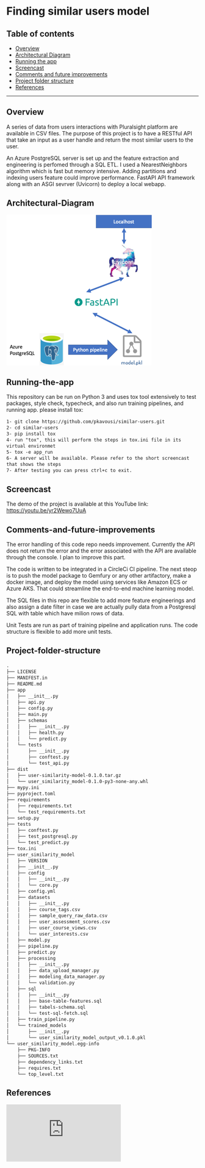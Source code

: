 # Finding similar users model

## Table of contents
   * [Overview](#Overview)
   * [Architectural Diagram](#Architectural-Diagram)
   * [Running the app](#Running-the-app)
   * [Screencast](#Screencast)
   * [Comments and future improvements](#Comments-and-future-improvements)
   * [Project folder structure](#Project-folder-structure)
   * [References](#References)

***
## Overview
A series of data from users interactions with Pluralsight platform are available in CSV files. The purpose of this project is to have a RESTful API that take an input as a user handle and return the most similar users to the user. 
 
An Azure PostgreSQL server is set up and the feature extraction and engineering is perfomed through a SQL ETL. I used a NearestNeighbors algorithm which is fast but memory intensive. Adding partitions and indexing users feature could improve performance. FastAPI  API framework along with an ASGI sevrver (Uvicorn) to deploy a local webapp. 

## Architectural-Diagram
![Architectural Diagram](reference_images/architechture.png) 

## Running-the-app
This repository can be run on Python 3 and uses tox tool extensively to test packages, style check, typecheck, and also run training pipelines, and running app. please install tox:
```
1- git clone https://github.com/pkavousi/similar-users.git
2- cd similar-users
3- pip install tox
4- run "tox", this will perform the steps in tox.ini file in its virtual environmet
5- tox -e app_run
6- A server will be available. Please refer to the short screencast that shows the steps
7- After testing you can press ctrl+c to exit.
```
## Screencast
The demo of the project is available at this YouTube link:
https://youtu.be/yr2Wewo7UuA

## Comments-and-future-improvements
The error handling of this code repo needs improvement. Currently the API does not return the error and the error associated with the API are available through the console. I plan to improve this part.

The code is written to be integrated in a CircleCi CI pipeline. The next steop is to push the model package to Gemfury or any other artifactory, make a docker image, and deploy the model using services like Amazon ECS or Azure AKS. That could streamline the end-to-end machine learning model.

The SQL files in this repo are flexible to add more feature engineerings and also assign a date filter in case we are actually pully data from a Postgresql SQL with table which have milion rows of data.  

Unit Tests are run as part of training pipeline and application runs. The code structure is flexible to add more unit tests.

## Project-folder-structure
```
.
├── LICENSE
├── MANIFEST.in
├── README.md
├── app
│   ├── __init__.py
│   ├── api.py
│   ├── config.py
│   ├── main.py
│   ├── schemas
│   │   ├── __init__.py
│   │   ├── health.py
│   │   └── predict.py
│   └── tests
│       ├── __init__.py
│       ├── conftest.py
│       └── test_api.py
├── dist
│   ├── user-similarity-model-0.1.0.tar.gz
│   └── user_similarity_model-0.1.0-py3-none-any.whl
├── mypy.ini
├── pyproject.toml
├── requirements
│   ├── requirements.txt
│   └── test_requirements.txt
├── setup.py
├── tests
│   ├── conftest.py
│   ├── test_postgresql.py
│   └── test_predict.py
├── tox.ini
├── user_similarity_model
│   ├── VERSION
│   ├── __init__.py
│   ├── config
│   │   ├── __init__.py
│   │   └── core.py
│   ├── config.yml
│   ├── datasets
│   │   ├── __init__.py
│   │   ├── course_tags.csv
│   │   ├── sample_query_raw_data.csv
│   │   ├── user_assessment_scores.csv
│   │   ├── user_course_views.csv
│   │   └── user_interests.csv
│   ├── model.py
│   ├── pipeline.py
│   ├── predict.py
│   ├── processing
│   │   ├── __init__.py
│   │   ├── data_upload_manager.py
│   │   ├── modeling_data_manager.py
│   │   └── validation.py
│   ├── sql
│   │   ├── __init__.py
│   │   ├── base-table-features.sql
│   │   ├── tabels-schema.sql
│   │   └── test-sql-fetch.sql
│   ├── train_pipeline.py
│   └── trained_models
│       ├── __init__.py
│       └── user_similarity_model_output_v0.1.0.pkl
└── user_similarity_model.egg-info
    ├── PKG-INFO
    ├── SOURCES.txt
    ├── dependency_links.txt
    ├── requires.txt
    └── top_level.txt
```
## References
![Effects of Distance Measure Choice on KNN Classifier Performance - A Review](https://arxiv.org/pdf/1708.04321.pdf)